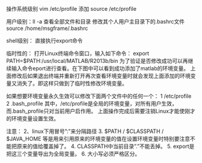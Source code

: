 操作系统级别
vim /etc/profile 添加
source /etc/profile

用户级别：ll -a 查看全部文件和目录
修改其个人用户主目录下的.bashrc文件
source /home/msgframe/.bashrc

shell级别：
直接执行export命令



临时性的：
打开Linux终端命令窗口，输入如下命令：
export PATH=$PATH:/usr/local/MATLAB/R2013b/bin
为了验证是否修改成功可以再继续输入命令eport进行查看。在下图中可以看到成功添加了matlab的环境变量。
上面修改后如果退出终端并重新打开再次查看环境变量时就会发现上面添加的环境变量又消失了。即这样只做到了临时性修改环境变量。

如果想要环境变量永久生效可以修改下面两个文件中的任何一个：
1 /etc/profile 
2 .bash_profile
其中，/etc/profile是全局的环境变量，对所有用户生效，而.bash_profile只对当前用户启作用。
上面操作完成后需要注销Linux才能使刚才的环境变量设置生效。



注意：
2、linux下用冒号”:”来分隔路径
3. $PATH / $CLASSPATH / $JAVA_HOME 等是用来引用原来的环境变量的值在设置环境变量时特别要注意不能把原来的值给覆盖掉了。
4. CLASSPATH中当前目录”.”不能丢掉。
5. export是把这三个变量导出为全局变量。
6. 大小写必须严格区分。


